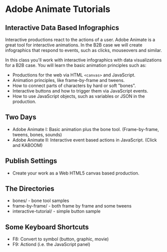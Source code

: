# Adobe Animate Tutorials

## Interactive Data Based Infographics

Interactive productions react to the actions of a user. Adobe Animate is a great tool for interactive animations. In the B2B case we will create infographics that respond to events, such as clicks, mouseovers and similar. 

In this class you'll work with interactive infographics with data visualizations for a B2B case. You will learn the basic animation principles such as:

* Productions for the web via HTML `<canvas>` and JavaScript.
* Animation principles, like frame-by-frame and tweens.
* How to connect parts of characters by hard or soft "bones".
* Interactive buttons and how to trigger them via JavaScript events.
* How to use JavaScript objects, such as variables or JSON in the production.

## Two Days

* Adobe Animate I: Basic animation plus the bone tool. (Frame-by-frame, tweens, bones, sounds)
* Adobe Animate II: Interactive event based actions in JavaScript. (Click and KABOOM)

## Publish Settings

* Create your work as a Web HTML5 canvas based production. 

## The Directories

* bones/  - bone tool samples
* frame-by-frame/ - both frame by frame and some tweens
* interactive-tutorial/ - simple button sample

## Some Keyboard Shortcuts

* F8: Convert to symbol (button, graphic, movie)
* F9: Actiond (i.e. the JavaScript panel)
